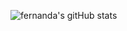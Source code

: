 ![fernanda's gitHub stats](https://github-readme-stats.vercel.app/api?username=fermariano&show_icons=true)


